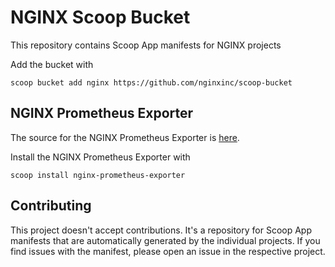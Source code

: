 # NGINX Scoop Bucket

This repository contains Scoop App manifests for NGINX projects

Add the bucket with

```console
scoop bucket add nginx https://github.com/nginxinc/scoop-bucket
```

## NGINX Prometheus Exporter

The source for the NGINX Prometheus Exporter is [here](https://github.com/nginxinc/nginx-prometheus-exporter).

Install the NGINX Prometheus Exporter with

```console
scoop install nginx-prometheus-exporter
```

## Contributing

This project doesn't accept contributions. It's a repository for Scoop App manifests that are automatically generated by the individual projects. If you find issues with the manifest, please open an issue in the respective project.
